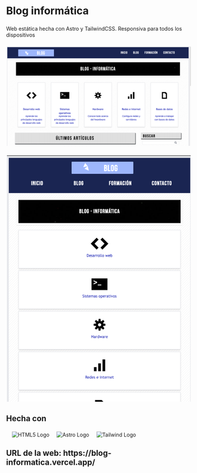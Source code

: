 <h1 align="left">Blog informática</h1>

###

<p align="left">Web estática hecha con Astro y TailwindCSS. Responsiva para todos los dispositivos</p>

###

<div align="center">
    <img src="./src/assets/img/web-1.png" alt="Web"  width="500" />
</div>

###

<div align="center">
    <img src="./src/assets/img/web-responsive.png" alt="Web responsive"  width="500" />
</div>

###

<h2 align="left">Hecha con</h2>

###

<div align="left">
    <img width="12" />
    <img src="https://cdn.jsdelivr.net/gh/devicons/devicon/icons/html5/html5-original.svg" alt="HTML5 Logo"  height="40">
    <img width="12" />
    <img src="https://astro.build/assets/press/astro-icon-light-gradient.svg" alt="Astro Logo" height="40">
    <img width="12" />
    <img src="https://tailwindcss.com/_next/static/media/tailwindcss-mark.3c5441fc7a190fb1800d4a5c7f07ba4b1345a9c8.svg" alt="Tailwind Logo" height="40">
</div>

###

###

<h2 align="left">URL de la web: https://blog-informatica.vercel.app/ </h2>

###
